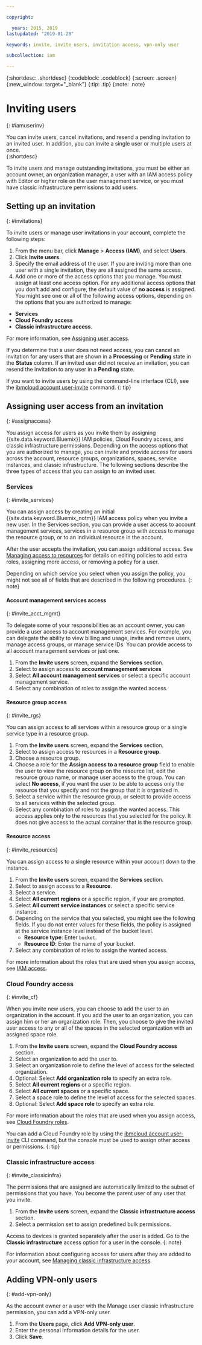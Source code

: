 ```yaml
---

copyright:

  years: 2015, 2019
lastupdated: "2019-01-28"

keywords: invite, invite users, invitation access, vpn-only user

subcollection: iam

---
```


{:shortdesc: .shortdesc}
{:codeblock: .codeblock}
{:screen: .screen}
{:new_window: target="_blank"}
{:tip: .tip}
{:note: .note}

# Inviting users
{: #iamuserinv}

You can invite users, cancel invitations, and resend a pending invitation to an invited user. In addition, you can invite a single user or multiple users at once.    
{:shortdesc}

To invite users and manage outstanding invitations, you must be either an account owner, an organization manager, a user with an IAM access policy with Editor or higher role on the user management service, or you must have classic infrastructure permissions to add users.

## Setting up an invitation
{: #invitations}

To invite users or manage user invitations in your account, complete the following steps:

1. From the menu bar, click **Manage** &gt; **Access (IAM)**, and select **Users**.
2. Click **Invite users**.
3. Specify the email address of the user. If you are inviting more than one user with a single invitation, they are all assigned the same access.
4. Add one or more of the access options that you manage. You must assign at least one access option. For any additional access options that you don't add and configure, the default value of **no access** is assigned. You might see one or all of the following access options, depending on the options that you are authorized to manage:

  * **Services**
  * **Cloud Foundry access**
  * **Classic infrastructure access**.

  For more information, see [Assigning user access](/docs/iam?topic=iam-iamuserinv#assignaccess).

If you determine that a user does not need access, you can cancel an invitation for any users that are shown in a **Processing** or **Pending** state in the **Status** column. If an invited user did not receive an invitation, you can resend the invitation to any user in a **Pending** state.

If you want to invite users by using the command-line interface (CLI), see the [ibmcloud account user-invite](/docs/cli/reference/ibmcloud?topic=cloud-cli-ibmcloud_account_user_invite#ibmcloud_account_user_invite) command.
{: tip}

## Assigning user access from an invitation
{: #assignaccess}

You assign access for users as you invite them by assigning {{site.data.keyword.Bluemix}} IAM policies, Cloud Foundry access, and classic infrastructure permissions. Depending on the access options that you are authorized to manage, you can invite and provide access for users across the account, resource groups, organizations, spaces, service instances, and classic infrastructure. The following sections describe the three types of access that you can assign to an invited user.

### Services
{: #invite_services}

You can assign access by creating an initial {{site.data.keyword.Bluemix_notm}} IAM access policy when you invite a new user. In the Services section, you can provide a user access to account management services, services in a resource group with access to manage the resource group, or to an individual resource in the account.

After the user accepts the invitation, you can assign additional access. See [Managing access to resources](/docs/iam?topic=iam-iammanidaccser#iammanidaccser) for details on editing policies to add extra roles, assigning more access, or removing a policy for a user.

Depending on which service you select when you assign the policy, you might not see all of fields that are described in the following procedures.
{: note}

#### Account management services access
{: #invite_acct_mgmt}

To delegate some of your responsibilities as an account owner, you can provide a user access to account management services. For example, you can delegate the ability to view billing and usage, invite and remove users, manage access groups, or manage service IDs. You can provide access to all account management services or just one.

1. From the **Invite users** screen, expand the **Services** section.
2. Select to assign access to **account management services**
3. Select **All account management services** or select a specific account management service.
4. Select any combination of roles to assign the wanted access.

#### Resource group access
{: #invite_rgs}

You can assign access to all services within a resource group or a single service type in a resource group.

1. From the **Invite users** screen, expand the **Services** section.
2. Select to assign access to resources in a **Resource group**.
3. Choose a resource group.
4. Choose a role for the **Assign access to a resource group** field to enable the user to view the resource group on the resource list, edit the resource group name, or manage user access to the group. You can select **No access**, if you want the user to be able to access only the resource that you specify and not the group that it is organized in.
5. Select a service within the resource group, or select to provide access to all services within the selected group.
6. Select any combination of roles to assign the wanted access. This access applies only to the resources that you selected for the policy. It does not give access to the actual container that is the resource group.

#### Resource access
{: #invite_resources}

You can assign access to a single resource within your account down to the instance.

1. From the **Invite users** screen, expand the **Services** section.
2. Select to assign access to a **Resource**.
3. Select a service.
4. Select **All current regions** or a specific region, if your are prompted.
5. Select **All current service instances** or select a specific service instance.
6. Depending on the service that you selected, you might see the following fields. If you do not enter values for these fields, the policy is assigned at the service instance level instead of the bucket level.
    * **Resource type**: Enter `bucket`.
    * **Resource ID**: Enter the name of your bucket.
7. Select any combination of roles to assign the wanted access.

For more information about the roles that are used when you assign access, see [IAM access](/docs/iam?topic=iam-userroles#iamusermanrol).

### Cloud Foundry access
{: #invite_cf}

When you invite new users, you can choose to add the user to an organization in the account. If you add the user to an organization, you can assign him or her an organization role. Then, you choose to give the invited user access to any or all of the spaces in the selected organization with an assigned space role.

1. From the **Invite users** screen, expand the **Cloud Foundry access** section.
2. Select an organization to add the user to.
3. Select an organization role to define the level of access for the selected organization.
4. Optional: Select **Add organization role** to specify an extra role.
5. Select **All current regions** or a specific region.
6. Select **All current spaces** or a specific space.
7. Select a space role to define the level of access for the selected spaces.
8. Optional: Select **Add space role** to specify an extra role.

For more information about the roles that are used when you assign access, see [Cloud Foundry roles](/docs/iam?topic=iam-cfaccess#cfroles).

You can add a Cloud Foundry role by using the [ibmcloud account user-invite](/docs/cli/reference/ibmcloud?topic=cloud-cli-ibmcloud_account_user_invite#ibmcloud_account_user_invite) CLI command, but the console must be used to assign other access or permissions.
{: tip}

### Classic infrastructure access
{: #invite_classicinfra}

The permissions that are assigned are automatically limited to the subset of permissions that you have. You become the parent user of any user that you invite.

1. From the **Invite users** screen, expand the **Classic infrastructure access** section.
2. Select a permission set to assign predefined bulk permissions.

Access to devices is granted separately after the user is added. Go to the **Classic infrastructure** access option for a user in the console.
{: note}

For information about configuring access for users after they are added to your account, see [Managing classic infrastructure access](/docs/iam?topic=iam-mngclassicinfra#mngclassicinfra).

## Adding VPN-only users
{: #add-vpn-only}

As the account owner or a user with the Manage user classic infrastructure permission, you can add a VPN-only user.

1. From the **Users** page, click **Add VPN-only user**.
2. Enter the personal information details for the user.
3. Click **Save**.

